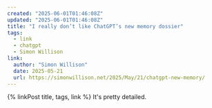 ```yaml
---
created: "2025-06-01T01:46:08Z"
updated: "2025-06-01T01:46:08Z"
title: "I really don’t like ChatGPT’s new memory dossier"
tags:
  - link
  - chatgpt
  - Simon Willison
link:
  author: "Simon Willison"
  date: 2025-05-21
  url: https://simonwillison.net/2025/May/21/chatgpt-new-memory/
---
```


{% linkPost title, tags, link %} It's pretty detailed.
